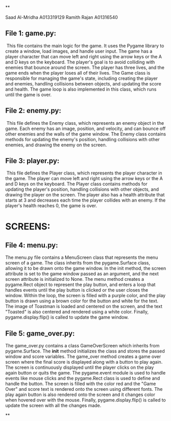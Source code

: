 **

Saad Al-Mridha A013319129 
Ramith Rajan A01316540

## File 1: game.py:

 This file contains the main logic for the game. It uses the Pygame library to create a window, load images, and handle user input. The game has a player character that can move left and right using the arrow keys or the A and D keys on the keyboard. The player's goal is to avoid colliding with enemies that bounce around the screen. The player has three lives, and the game ends when the player loses all of their lives. The Game class is responsible for managing the game's state, including creating the player and enemies, handling collisions between objects, and updating the score and health. The game loop is also implemented in this class, which runs until the game is over.

  

## File 2: enemy.py:

 This file defines the Enemy class, which represents an enemy object in the game. Each enemy has an image, position, and velocity, and can bounce off other enemies and the walls of the game window. The Enemy class contains methods for updating the enemy's position, handling collisions with other enemies, and drawing the enemy on the screen.

  

## File 3: player.py:

 This file defines the Player class, which represents the player character in the game. The player can move left and right using the arrow keys or the A and D keys on the keyboard. The Player class contains methods for updating the player's position, handling collisions with other objects, and drawing the player on the screen. The player also has a health attribute that starts at 3 and decreases each time the player collides with an enemy. If the player's health reaches 0, the game is over.

  

# SCREENS:

## File 4: menu.py:

The menu.py file contains a MenuScreen class that represents the menu screen of a game. The class inherits from the pygame.Surface class, allowing it to be drawn onto the game window. In the init method, the screen attribute is set to the game window passed as an argument, and the next screen attribute is initialized to None. The menu method creates a pygame.Rect object to represent the play button, and enters a loop that handles events until the play button is clicked or the user closes the window. Within the loop, the screen is filled with a purple color, and the play button is drawn using a brown color for the button and white for the text. The image of Toastman is loaded and centered on the screen, and the text "Toasted" is also centered and rendered using a white color. Finally, pygame.display.flip() is called to update the game window.

  

## File 5: game_over.py:

The game_over.py contains a class GameOverScreen which inherits from pygame.Surface. The __init__ method initializes the class and stores the passed window and score variables. The game_over method creates a game over screen where the final score is displayed along with a button to play again. The screen is continuously displayed until the player clicks on the play again button or quits the game. The pygame.event module is used to handle events like mouse clicks and the pygame.Rect class is used to define and handle the button. The screen is filled with the color red and the "Game Over" and score text is rendered onto the screen using different fonts. The play again button is also rendered onto the screen and it changes color when hovered over with the mouse. Finally, pygame.display.flip() is called to update the screen with all the changes made.

**